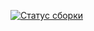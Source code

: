 [![Статус сборки](https://ci.appveyor.com/api/projects/status/nc27lkhbanms4js2?svg=true)](https://ci.appveyor.com/project/Maikl/settingci)
